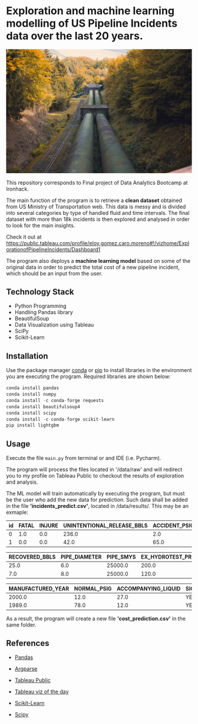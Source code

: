 # Exploration and machine learning modelling of US Pipeline Incidents data over the last 20 years. 

![Image](https://github.com/EloyGomez-bd/Ironhack_final_project/blob/main/data/images/quinten-de-graaf-L4gN0aeaPY4-unsplash.jpg)

This repository corresponds to Final project of Data Analytics Bootcamp at Ironhack.

The main function of the program is to retrieve a **clean dataset** obtained from US Ministry of Transportation web. This data is messy and is divided into several categories by type of handled fluid and time intervals. The final dataset with more than 18k incidents is then explored and analysed in order to look for the main insights.

Check it out at https://public.tableau.com/profile/eloy.gomez.caro.moreno#!/vizhome/ExplorationofPipelineIncidents/Dashboard1

The program also deploys a **machine learning model** based on some of the original data in order to predict the total cost of a new pipeline incident, which should be an input from the user.

## Technology Stack

* Python Programming
* Handling Pandas library
* BeautifulSoup
* Data Visualization using Tableau
* SciPy
* Scikit-Learn

## Installation

Use the package manager [conda](https://docs.conda.io/projects/conda/en/latest/user-guide/install/) or [pip](https://pip.pypa.io/en/stable/cli/pip_install/) to install libraries in the environment you are executing the program. Required libraries are shown below:

```python
conda install pandas
conda install numpy
conda install -c conda-forge requests
conda install beautifulsoup4
conda install scipy
conda install -c conda-forge scikit-learn
pip install lightgbm
```

## Usage

Execute the file ```main.py``` from terminal or and IDE (i.e. Pycharm).

The program will process the files located in '/data/raw' and will redirect you to my profile on Tableau Public to checkout the results of exploration and analysis.

The ML model will train automatically by executing the program, but must be the user who add the new data for prediction. Such data shall be added in the file __'incidents_predict.csv'__, located in /data/results/. This may be an exmaple:


| id | FATAL | INJURE | UNINTENTIONAL_RELEASE_BBLS |	ACCIDENT_PSIG |	MOP_PSIG |
| -- | ----- | ------ | -------------------------- | -------------- | -------- |
| 0  | 1.0	 | 0.0	  | 236.0                      | 2.0	          | 100.0	   |
| 1  | 0.0	 | 0.0	  | 42.0                       | 65.0	          | 10.0	   |

|	RECOVERED_BBLS |	PIPE_DIAMETER |	PIPE_SMYS |	EX_HYDROTEST_PRESSURE |
| -------------- | -------------- | --------- | --------------------- |
| 25.0            | 6.0	          | 25000.0 	| 200.0	                |
| 7.0             | 8.0	          | 25000.0 	| 120.0	                |

| MANUFACTURED_YEAR | NORMAL_PSIG | ACCOMPANYING_LIQUID | SIGNIFICANT |	SERIOUS |	
| ----------------- | ----------- | ------------------- | ----------- | ------- |
|	2000.0	          | 12.0	      | 27.0                | YES	        | YES     |
|	1989.0	          | 78.0	      | 12.0                | YES	        | NO      |

As a result, the program will create a new file __'cost_prediction.csv'__ in the same folder.

## References

- [Pandas](https://pandas.pydata.org/pandas-docs/stable/reference/index.html)

- [Argparse](https://docs.python.org/3.7/library/argparse.html)

- [Tableau Public](https://public.tableau.com/s/)

- [Tableau viz of the day](https://public.tableau.com/es-es/gallery/?tab=viz-of-the-day&type=viz-of-the-day)

- [Scikit-Learn](https://scikit-learn.org/stable/index.html)

- [Scipy](https://www.scipy.org/)
